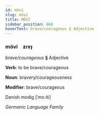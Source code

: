 ```yaml
---
id: mövi
slug: mövi
title: MÖVİ
sidebar_position: 668
hoverText: brave/courageous § Adjective
---
```


### mövi&emsp;<span kind="abugida">ƶıɤɟ</span>

*brave/courageous* **§** Adjective

**Verb**: to be brave/courageous

**Noun**: bravery/courageousness

**Modifier**: brave/courageous

Danish modig [ˈmoːði]

*Germanic Language Family*